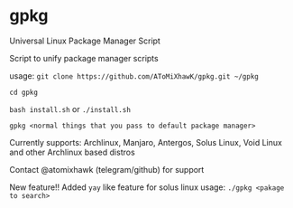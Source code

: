 # gpkg
Universal Linux Package Manager Script

Script to unify package manager scripts

usage: 
`git clone https://github.com/AToMiXhawK/gpkg.git ~/gpkg`

`cd gpkg`

`bash install.sh` or `./install.sh`

`gpkg <normal things that you pass to default package manager>`

Currently supports: Archlinux, Manjaro, Antergos, Solus Linux, Void Linux and other Archlinux based distros

Contact @atomixhawk (telegram/github) for support

New feature!! Added `yay` like feature for solus linux
usage: `./gpkg <pakage to search>`
